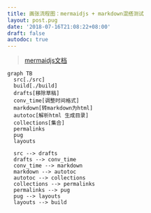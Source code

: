 ```yaml
---
title: 画张流程图：mermaidjs + markdown混搭测试
layout: post.pug
date: '2018-07-16T21:08:22+08:00'
draft: false
autodoc: true
---
```

> [mermaidjs文档](https://mermaidjs.github.io/flowchart.html)

```graph
graph TB
  src[./src]
  build[./build]
  drafts[移除草稿]
  conv_time[调整时间格式]
  markdown[转markdown为html]
  autotoc[解析html 生成目录]
  collections[集合]
  permalinks
  pug
  layouts
  
  src --> drafts
  drafts --> conv_time
  conv_time --> markdown
  markdown --> autotoc
  autotoc --> collections
  collections --> permalinks
  permalinks --> pug
  pug --> layouts
  layouts --> build
```
